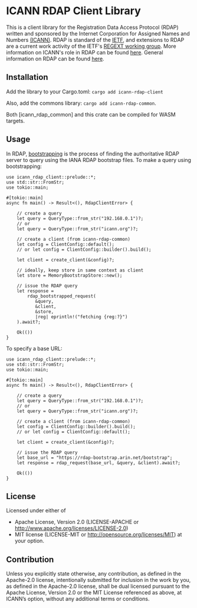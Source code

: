 ICANN RDAP Client Library
=========================

This is a client library for the Registration Data Access Protocol (RDAP) written and sponsored
by the Internet Corporation for Assigned Names and Numbers [(ICANN)](https://www.icann.org). 
RDAP is standard of the [IETF](https://ietf.org/), and extensions
to RDAP are a current work activity of the IETF's [REGEXT working group](https://datatracker.ietf.org/wg/regext/documents/).
More information on ICANN's role in RDAP can be found [here](https://www.icann.org/rdap).
General information on RDAP can be found [here](https://rdap.rcode3.com/).

Installation
------------

Add the library to your Cargo.toml: `cargo add icann-rdap-client`

Also, add the commons library: `cargo add icann-rdap-common`.

Both [icann_rdap_common] and this crate can be compiled for WASM targets.

Usage
-----

In RDAP, [bootstrapping](https://rdap.rcode3.com/bootstrapping/iana.html) 
is the process of finding the authoritative RDAP server to
query using the IANA RDAP bootstrap files. To make a query using bootstrapping:

```rust,no_run
use icann_rdap_client::prelude::*;
use std::str::FromStr;
use tokio::main;

#[tokio::main]
async fn main() -> Result<(), RdapClientError> {

    // create a query
    let query = QueryType::from_str("192.168.0.1")?;
    // or
    let query = QueryType::from_str("icann.org")?;

    // create a client (from icann-rdap-common)
    let config = ClientConfig::default();
    // or let config = ClientConfig::builder().build();

    let client = create_client(&config)?;

    // ideally, keep store in same context as client
    let store = MemoryBootstrapStore::new();

    // issue the RDAP query
    let response =
        rdap_bootstrapped_request(
           &query,
           &client,
           &store,
           |reg| eprintln!("fetching {reg:?}")
    ).await?;

    Ok(())
}
```

To specify a base URL:

```rust,no_run
use icann_rdap_client::prelude::*;
use std::str::FromStr;
use tokio::main;

#[tokio::main]
async fn main() -> Result<(), RdapClientError> {

    // create a query
    let query = QueryType::from_str("192.168.0.1")?;
    // or
    let query = QueryType::from_str("icann.org")?;

    // create a client (from icann-rdap-common)
    let config = ClientConfig::builder().build();
    // or let config = ClientConfig::default();
    
    let client = create_client(&config)?;

    // issue the RDAP query
    let base_url = "https://rdap-bootstrap.arin.net/bootstrap";
    let response = rdap_request(base_url, &query, &client).await?;

    Ok(())
}

```

License
-------

Licensed under either of
* Apache License, Version 2.0 (LICENSE-APACHE or http://www.apache.org/licenses/LICENSE-2.0)
* MIT license (LICENSE-MIT or http://opensource.org/licenses/MIT) at your option.

Contribution
------------

Unless you explicitly state otherwise, any contribution, as defined in the Apache-2.0 license, 
intentionally submitted for inclusion in the work by you, as defined in the Apache-2.0 license, 
shall be dual licensed pursuant to the Apache License, Version 2.0 or the MIT License referenced 
as above, at ICANN’s option, without any additional terms or conditions.
